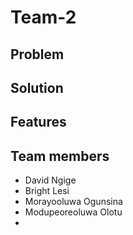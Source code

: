 # Team-2

## Problem

## Solution

## Features

## Team members

- David Ngige
- Bright Lesi
- Morayooluwa Ogunsina
- Modupeoreoluwa Olotu
- 